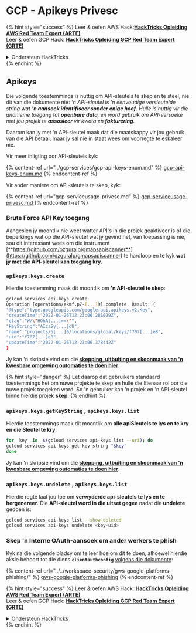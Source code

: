 # GCP - Apikeys Privesc

{% hint style="success" %}
Leer & oefen AWS Hack:<img src="/.gitbook/assets/image.png" alt="" data-size="line">[**HackTricks Opleiding AWS Red Team Expert (ARTE)**](https://training.hacktricks.xyz/courses/arte)<img src="/.gitbook/assets/image.png" alt="" data-size="line">\
Leer & oefen GCP Hack: <img src="/.gitbook/assets/image (2).png" alt="" data-size="line">[**HackTricks Opleiding GCP Red Team Expert (GRTE)**<img src="/.gitbook/assets/image (2).png" alt="" data-size="line">](https://training.hacktricks.xyz/courses/grte)

<details>

<summary>Ondersteun HackTricks</summary>

* Kontroleer die [**inskrywingsplanne**](https://github.com/sponsors/carlospolop)!
* **Sluit aan by die** 💬 [**Discord-groep**](https://discord.gg/hRep4RUj7f) of die [**telegram-groep**](https://t.me/peass) of **volg** ons op **Twitter** 🐦 [**@hacktricks\_live**](https://twitter.com/hacktricks\_live)**.**
* **Deel hacktruuks deur PR's in te dien by die** [**HackTricks**](https://github.com/carlospolop/hacktricks) en [**HackTricks Cloud**](https://github.com/carlospolop/hacktricks-cloud) github-opslag.

</details>
{% endhint %}

## Apikeys

Die volgende toestemmings is nuttig om API-sleutels te skep en te steel, nie dit van die dokumente nie: _'n API-sleutel is 'n eenvoudige versleutelde string wat **'n aansoek identifiseer sonder enige hoof**. Hulle is nuttig vir die anonieme toegang tot **openbare data**, en word gebruik om API-versoeke met jou projek te **assosieer** vir kwota en **fakturering**._

Daarom kan jy met 'n API-sleutel maak dat die maatskappy vir jou gebruik van die API betaal, maar jy sal nie in staat wees om voorregte te eskaleer nie.

Vir meer inligting oor API-sleutels kyk:

{% content-ref url="../gcp-services/gcp-api-keys-enum.md" %}
[gcp-api-keys-enum.md](../gcp-services/gcp-api-keys-enum.md)
{% endcontent-ref %}

Vir ander maniere om API-sleutels te skep, kyk:

{% content-ref url="gcp-serviceusage-privesc.md" %}
[gcp-serviceusage-privesc.md](gcp-serviceusage-privesc.md)
{% endcontent-ref %}

### Brute Force API Key toegang <a href="#apikeys.keys.create" id="apikeys.keys.create"></a>

Aangesien jy moontlik nie weet watter API's in die projek geaktiveer is of die beperkings wat op die API-sleutel wat jy gevind het, van toepassing is nie, sou dit interessant wees om die instrument [**https://github.com/ozguralp/gmapsapiscanner**](https://github.com/ozguralp/gmapsapiscanner) te hardloop en te kyk **wat jy met die API-sleutel kan toegang kry.**

### `apikeys.keys.create` <a href="#apikeys.keys.create" id="apikeys.keys.create"></a>

Hierdie toestemming maak dit moontlik om **'n API-sleutel te skep**:
```bash
gcloud services api-keys create
Operation [operations/akmf.p7-[...]9] complete. Result: {
"@type":"type.googleapis.com/google.api.apikeys.v2.Key",
"createTime":"2022-01-26T12:23:06.281029Z",
"etag":"W/\"HOhA[...]==\"",
"keyString":"AIzaSy[...]oU",
"name":"projects/5[...]6/locations/global/keys/f707[...]e8",
"uid":"f707[...]e8",
"updateTime":"2022-01-26T12:23:06.378442Z"
}
```
Jy kan 'n skripsie vind om die [**skepping, uitbuiting en skoonmaak van 'n kwesbare omgewing outomaties te doen hier**](https://github.com/carlospolop/gcp\_privesc\_scripts/blob/main/tests/b-apikeys.keys.create.sh).

{% hint style="danger" %}
Let daarop dat gebruikers standaard toestemmings het om nuwe projekte te skep en hulle die Eienaar rol oor die nuwe projek toegeken word. So 'n gebruiker kan 'n projek en 'n API-sleutel binne hierdie projek **skep**.
{% endhint %}

### `apikeys.keys.getKeyString` , `apikeys.keys.list` <a href="#apikeys.keys.getkeystringapikeys.keys.list" id="apikeys.keys.getkeystringapikeys.keys.list"></a>

Hierdie toestemmings maak dit moontlik om **alle apiSleutels te lys en te kry en die Sleutel te kry**:
```bash
for  key  in  $(gcloud services api-keys list --uri); do
gcloud services api-keys get-key-string "$key"
done
```
Jy kan 'n skripsie vind om die [**skepping, uitbuiting en skoonmaak van 'n kwesbare omgewing outomaties te doen hier**](https://github.com/carlospolop/gcp\_privesc\_scripts/blob/main/tests/c-apikeys.keys.getKeyString.sh).

### `apikeys.keys.undelete` , `apikeys.keys.list` <a href="#serviceusage.apikeys.regenerateapikeys.keys.list" id="serviceusage.apikeys.regenerateapikeys.keys.list"></a>

Hierdie regte laat jou toe om **verwyderde api-sleutels te lys en te hergenereer**. Die **API-sleutel word in die uitset gegee** nadat die **undelete** gedoen is:
```bash
gcloud services api-keys list --show-deleted
gcloud services api-keys undelete <key-uid>
```
### Skep 'n Interne OAuth-aansoek om ander werkers te phish

Kyk na die volgende bladsy om te leer hoe om dit te doen, alhoewel hierdie aksie behoort tot die diens **`clientauthconfig`** [volgens die dokumente](https://cloud.google.com/iap/docs/programmatic-oauth-clients#before-you-begin):

{% content-ref url="../../workspace-security/gws-google-platforms-phishing/" %}
[gws-google-platforms-phishing](../../workspace-security/gws-google-platforms-phishing/)
{% endcontent-ref %}

{% hint style="success" %}
Leer & oefen AWS Hack: <img src="/.gitbook/assets/image.png" alt="" data-size="line">[**HackTricks Opleiding AWS Red Team Expert (ARTE)**](https://training.hacktricks.xyz/courses/arte)<img src="/.gitbook/assets/image.png" alt="" data-size="line">\
Leer & oefen GCP Hack: <img src="/.gitbook/assets/image (2).png" alt="" data-size="line">[**HackTricks Opleiding GCP Red Team Expert (GRTE)**<img src="/.gitbook/assets/image (2).png" alt="" data-size="line">](https://training.hacktricks.xyz/courses/grte)

<details>

<summary>Ondersteun HackTricks</summary>

* Kyk na die [**inskrywingsplanne**](https://github.com/sponsors/carlospolop)!
* **Sluit aan by die** 💬 [**Discord-groep**](https://discord.gg/hRep4RUj7f) of die [**telegram-groep**](https://t.me/peass) of **volg** ons op **Twitter** 🐦 [**@hacktricks\_live**](https://twitter.com/hacktricks\_live)**.**
* **Deel hacktruuks deur PR's in te dien by die** [**HackTricks**](https://github.com/carlospolop/hacktricks) en [**HackTricks Cloud**](https://github.com/carlospolop/hacktricks-cloud) github-opslag.

</details>
{% endhint %}
